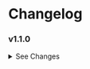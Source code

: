# Changelog

### v1.1.0

<details><summary>See Changes</summary>

- Added support for closing wheel when clicking sub buttons. This can be configured globally using `close_on_sub_button_click` or per button using `close_on_click`.
  Button configuration overrides the global setting.
- Fixed issue with `animation_delay` and `animation_duration` not being applied correctly when using values of 0 for instant display.

</details>
